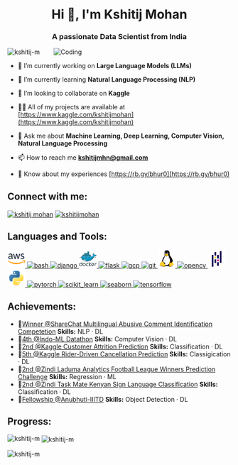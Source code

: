 <h1 align="center">Hi 👋, I'm Kshitij Mohan</h1>
<h3 align="center">A passionate Data Scientist from India</h3>
<img align="right" alt="Coding" width="400" src="https://cdn.dribbble.com/users/1162077/screenshots/3848914/programmer.gif">

<p align="left"> <img src="https://komarev.com/ghpvc/?username=kshitij-m&label=Profile%20views&color=0e75b6&style=flat" alt="kshitij-m" /> </p>

- 🔭 I’m currently working on **Large Language Models (LLMs)**

- 🌱 I’m currently learning **Natural Language Processing (NLP)**

- 👯 I’m looking to collaborate on **Kaggle**

- 👨‍💻 All of my projects are available at [https://www.kaggle.com/kshitijmohan](https://www.kaggle.com/kshitijmohan)

- 💬 Ask me about **Machine Learning, Deep Learning, Computer Vision, Natural Language Processing**

- 📫 How to reach me **kshitijmhn@gmail.com**

- 📄 Know about my experiences [https://rb.gy/bhur0](https://rb.gy/bhur0)

## Connect with me:
<p align="left">
<a href="https://linkedin.com/in/kshitij mohan" target="blank"><img align="center" src="https://raw.githubusercontent.com/rahuldkjain/github-profile-readme-generator/master/src/images/icons/Social/linked-in-alt.svg" alt="kshitij mohan" height="30" width="40" /></a>
<a href="https://kaggle.com/kshitijmohan" target="blank"><img align="center" src="https://raw.githubusercontent.com/rahuldkjain/github-profile-readme-generator/master/src/images/icons/Social/kaggle.svg" alt="kshitijmohan" height="30" width="40" /></a>
</p>

## Languages and Tools:
<p align="left"> <a href="https://aws.amazon.com" target="_blank" rel="noreferrer"> <img src="https://raw.githubusercontent.com/devicons/devicon/master/icons/amazonwebservices/amazonwebservices-original-wordmark.svg" alt="aws" width="40" height="40"/> </a> <a href="https://www.gnu.org/software/bash/" target="_blank" rel="noreferrer"> <img src="https://www.vectorlogo.zone/logos/gnu_bash/gnu_bash-icon.svg" alt="bash" width="40" height="40"/> </a> <a href="https://www.djangoproject.com/" target="_blank" rel="noreferrer"> <img src="https://cdn.worldvectorlogo.com/logos/django.svg" alt="django" width="40" height="40"/> </a> <a href="https://www.docker.com/" target="_blank" rel="noreferrer"> <img src="https://raw.githubusercontent.com/devicons/devicon/master/icons/docker/docker-original-wordmark.svg" alt="docker" width="40" height="40"/> </a> <a href="https://flask.palletsprojects.com/" target="_blank" rel="noreferrer"> <img src="https://www.vectorlogo.zone/logos/pocoo_flask/pocoo_flask-icon.svg" alt="flask" width="40" height="40"/> </a> <a href="https://cloud.google.com" target="_blank" rel="noreferrer"> <img src="https://www.vectorlogo.zone/logos/google_cloud/google_cloud-icon.svg" alt="gcp" width="40" height="40"/> </a> <a href="https://git-scm.com/" target="_blank" rel="noreferrer"> <img src="https://www.vectorlogo.zone/logos/git-scm/git-scm-icon.svg" alt="git" width="40" height="40"/> </a> <a href="https://www.linux.org/" target="_blank" rel="noreferrer"> <img src="https://raw.githubusercontent.com/devicons/devicon/master/icons/linux/linux-original.svg" alt="linux" width="40" height="40"/> </a> <a href="https://opencv.org/" target="_blank" rel="noreferrer"> <img src="https://www.vectorlogo.zone/logos/opencv/opencv-icon.svg" alt="opencv" width="40" height="40"/> </a> <a href="https://pandas.pydata.org/" target="_blank" rel="noreferrer"> <img src="https://raw.githubusercontent.com/devicons/devicon/2ae2a900d2f041da66e950e4d48052658d850630/icons/pandas/pandas-original.svg" alt="pandas" width="40" height="40"/> </a> <a href="https://www.python.org" target="_blank" rel="noreferrer"> <img src="https://raw.githubusercontent.com/devicons/devicon/master/icons/python/python-original.svg" alt="python" width="40" height="40"/> </a> <a href="https://pytorch.org/" target="_blank" rel="noreferrer"> <img src="https://www.vectorlogo.zone/logos/pytorch/pytorch-icon.svg" alt="pytorch" width="40" height="40"/> </a> <a href="https://scikit-learn.org/" target="_blank" rel="noreferrer"> <img src="https://upload.wikimedia.org/wikipedia/commons/0/05/Scikit_learn_logo_small.svg" alt="scikit_learn" width="40" height="40"/> </a> <a href="https://seaborn.pydata.org/" target="_blank" rel="noreferrer"> <img src="https://seaborn.pydata.org/_images/logo-mark-lightbg.svg" alt="seaborn" width="40" height="40"/> </a> <a href="https://www.tensorflow.org" target="_blank" rel="noreferrer"> <img src="https://www.vectorlogo.zone/logos/tensorflow/tensorflow-icon.svg" alt="tensorflow" width="40" height="40"/> </a> </p>

## Achievements:
  * 🥇[Winner @ShareChat Multilingual Abusive Comment Identification Competetion](https://www.kaggle.com/competitions/iiitd-abuse-detection-challenge) **Skills:** NLP · DL
  * 🥇[4th @Indo-ML Datathon](https://sites.google.com/view/datathonindoml/home) **Skills:** Computer Vision · DL
  * 🥇[2nd @Kaggle Customer Attrition Prediction](https://www.kaggle.com/competitions/customerattritionprediction) **Skills:** Classification · DL
  * 🥇[5th @Kaggle Rider-Driven Cancellation Prediction](https://www.kaggle.com/competitions/cascade-cup-22) **Skills:** Classigication · DL
  * 🥇[2nd @Zindi Laduma Analytics Football League Winners Prediction Challenge](https://zindi.africa/competitions/zindi-weekendz-laduma-analytics-football-league-winners-prediction-challenge/leaderboard) **Skills:** Regression · ML
  * 🥇[2nd @Zindi Task Mate Kenyan Sign Language Classification](https://zindi.africa/competitions/kenyan-sign-language-classification-hackathon/leaderboard) **Skills:** Classification · DL
  * 🥇[Fellowship @Anubhuti-IIITD](https://www.kaggle.com/competitions/iiitd-abuse-detection-challenge) **Skills:** Object Detection · DL

## Progress:
<p><img align="left" src="https://github-readme-stats.vercel.app/api/top-langs?username=kshitij-m&show_icons=true&locale=en&layout=compact" alt="kshitij-m" /></p>

<p>&nbsp;<img align="center" src="https://github-readme-stats.vercel.app/api?username=kshitij-m&show_icons=true&locale=en" alt="kshitij-m" /></p>

<p><img align="center" src="https://github-readme-streak-stats.herokuapp.com/?user=kshitij-m&" alt="kshitij-m" /></p>
